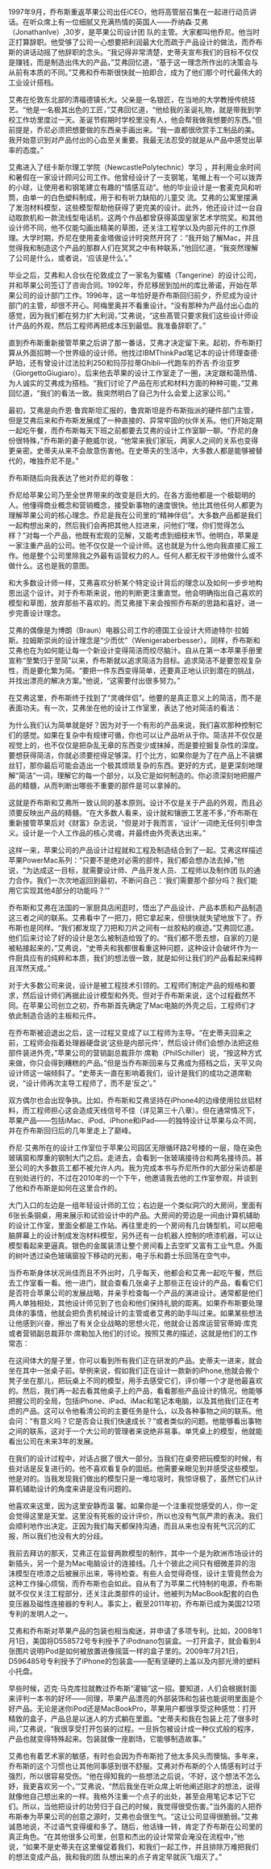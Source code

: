 1997年9月，乔布斯重返苹果公司出任iCEO，他将高管层召集在一起进行动员讲话。在听众席上有一位细腻又充满热情的英国人——乔纳森·艾弗（JonathanIve）,30岁，是苹果公司设计团 队的主管。大家都叫他乔尼。他当时正打算辞职。他受够了公司一心想要把利润最大化而疏于产品设计的做法，而乔布斯的讲话动摇了他辞职的念头。“我记得非常清楚，史蒂夫宣布我们的目标不仅仅是赚钱，而是制造出伟大的产品，”艾弗回忆道，“基于这一理念所作出的决策会与从前有本质的不同。”艾弗和乔布斯很快就一拍即合，成为了他们那个时代最伟大的工业设计搭档。

艾弗在伦敦东北部的清福德镇长大。父亲是一名银匠，在当地的大学教授传统技艺。“他是一名极其出色的工匠，”艾弗回忆道，“他给我的圣诞礼物，就是带我到学校工作坊里度过一天。圣诞节假期时学校里没有人，他会帮我做我想要的东西。”但前提是，乔尼必须把想要做的东西亲手画出来。“我一直都很欣赏手工制品的美。我开始意识到对产品付出的心血至关重要。我最无法忍受的就是从产品中感觉出草率的态度。”

艾弗进入了纽卡斯尔理工学院（NewcastlePolytechnic）学习 ，并利用业余时间和暑假在一家设计顾问公司工作。他曾经设计了一支钢笔，笔帽上有一个可以拨弄的小球，让使用者和钢笔建立有趣的“情感互动”。他的毕业设计是一套麦克风和听筒，由单一的白色塑料制成，用于和有听力缺陷的儿童交 流。艾弗的公寓里摆满了发泡材料模型，这些模型帮助他获得了更完美的设计。此外，他还设计过一台自动取款机和一款流线型电话机，这两个作品都曾获得英国皇家艺术学院奖。和其他设计师不同，他不仅能勾画出精美的草图，还关注工程学以及内部元件的工作原理。大学时期，乔尼在使用麦金塔做设计时突然开窍了：“我开始了解Mac，并且觉得我和制造这个产品的那群人们在冥冥之中有种联系，”他回忆道，“我突然理解了公司是什么，或者说，‘应该是什么’。”

毕业之后，艾弗和人合伙在伦敦成立了一家名为蜜橘（Tangerine）的设计公司，并和苹果公司签订了咨询合同。1992年，乔尼移居到加州的库比蒂诺，开始在苹果公司的设计部门工作。1996年，这一年恰好是乔布斯回归前夕，乔尼成为设计部门的主管，却很不开心。阿梅里奥并不看重设计。“没有那种为产品付出心血的感觉，因为我们都在努力扩大利润，”艾弗说，“这些髙管只要求我们这些设计师设计产品的外观，然后工程师再把成本压到最低。我准备辞职了。”

直到乔布斯重新接管苹果之后讲了那一番话，艾弗才决定留下来。起初，乔布斯打算从外面招聘一个世界级的设计师。他找过IBMThinkPad笔记本的设计师理查德·萨珀，还有曾设计过法拉利250和玛莎拉蒂Ghibli—代跑车的乔吉·乔治亚罗（GiorgettoGiugiaro）。后来他去苹果的设计工作室走了一圈，决定跟和蔼热情、为人诚实的艾弗成为搭档。“我们讨论了产品在形式和材料方面的种种可能，”艾弗回忆道，“我们的看法一致。我突然明白了自己为什么会爱上这家公司。”

最初，艾弗是向乔恩·鲁宾斯坦汇报的，鲁宾斯坦是乔布斯指派的硬件部门主管，但是艾弗后来和乔布斯发展成了一种直接的、异常牢固的伙伴关系。他们开始定期一起吃午餐，而乔布斯每天下班之前都要去艾弗的设计工作室聊一聊。“乔尼的身份很特殊，”乔布斯的妻子鲍威尔说，“他常来我们家玩，两家人之间的关系也变得更亲密。史蒂夫从来不会故意伤害他。在史蒂夫的生活中，大多数人都是能够被替代的，唯独乔尼不是。”

乔布斯随后向我表达了他对乔尼的尊敬：

乔尼给苹果公司乃至全世界带来的改变是巨大的。在各方面他都是一个极聪明的人。他懂得商业概念和营销概念，接受新事物的速度很快。他比其他任何人都更为理解苹果公司的核心理念。乔尼是我在公司里的“精神伴侣”。大多数产品都是我们一起构想出来的，然后我们会再把其他人拉进来，问他们“嘿，你们觉得怎么样？”对每一个产品，他既有宏观的见解，又能考虑到细枝末节。他明白，苹果是一家注重产品的公司。他不仅仅是一个设计师。这也就是为什么他向我直接汇报工作。他是整个公司里除我之外最有运营权力的人。任何人都无权干涉他做什么或不做什么。这也是我的意图。

和大多数设计师一样，艾弗喜欢分析某个特定设计背后的理念以及如何一步步地构思出这个设计。对于乔布斯来说，他的判断更注重直觉。他会明确指出自己喜欢的模型和草图，放弃那些不喜欢的。而艾弗接下来会按照乔布斯的思路和喜好，进一步完善设计理念。

艾弗的偶像是为博朗（Braun）电器公司工作的德国工业设计大师迪特尔·拉姆斯。拉姆斯崇尚的设计理念是“少而优”（Wenigeraberbesser）。同样，乔布斯和艾弗也在为如何能让每一个新设计变得简洁而绞尽脑汁。自从在第一本苹果手册里宣称“至繁归于至简”以来，乔布斯就以追求简洁为目标。追求简洁不是要忽视复杂性，而是要化繁为简。“要把一件东西变得简单，还要真正地认识到潜在的挑战，并找出漂亮的解决方案。”他说，“这需要付出很多努力。”

在艾弗这里，乔布斯终于找到了“灵魂伴侣”。他要的是真正意义上的简洁，而不是表面功夫。有一次，艾弗坐在他的设计工作室里，表达了他对简洁的看法：

为什么我们认为简单就是好？因为对于一个有形的产品来说，我们喜欢那种控制它们的感觉。如果在复杂中有规律可循，你也可以让产品听从于你。简洁并不仅仅是视觉上的，也不仅仅是把杂乱无章的东西变少或抹掉，而是要挖掘复杂性的深度。要想获得简洁，你就必须要挖得足够深。打个比方，如果你是为了在产品上不装螺丝钉，那你最后可能会造出一个极其烦琐复杂的东西。更好的方式，是更深刻地理解“简洁”一词，理解它的每一个部分，以及它是如何制造的。你必须深刻地把握产品的精髓，从而判断出哪些不重要的部件是可以拿掉的。

这就是乔布斯和艾弗所一致认同的基本原则。设计不仅是关于产品的外观，而且必须要反映出产品的精髓。“在大多数人看来，设计就和镶嵌工艺差不多，”乔布斯在重新接管苹果后对《财富》杂志说，“但是对于我而言，‘设计’一词绝无任何引申含义。设计是一个人工作品的核心灵魂，并最终由外壳表达出来。”

这样一来，苹果公司的产品设计过程就和工程及制造结合到了一起。艾弗这样描述苹果PowerMac系列：“只要不是绝对必需的部件，我们都会想办法去掉，”他说，“为达成这一目标，就需要设计师、产品开发人员、工程师以及制作团 队的通力合作。我们一次次地返回到最初，不断问自己：‘我们需要那个部分吗？我们能用它实现其他4部分的功能吗？’”

乔布斯和艾弗在法国的一家厨具店闲逛时，悟出了产品设计、产品本质和产品制造这三者之间的联系。艾弗看中了一把刀，把它拿起来，但很快就失望地放下了。乔布斯也是同样。“我们都发现了刀把和刀片之间有一丝胶粘的痕迹。”艾弗回忆道。他们后来讨论了好的设计是怎么被制造给毁了的。“我们都不愿去想，自家的刀是被粘接起来的，”艾弗说，“史蒂夫和我都很看重这种问题，这种设计会破坏作为一件厨具应有的纯粹和本质，我们的想法很一致，就是如何让我们的产品看起来纯粹且浑然天成。”

对于大多数公司来说，设计是被工程技术引领的。工程师们制定产品的规格和要求，然后设计师们再据此设计模型和外壳。但对于乔布斯来说，这个过程截然不同。在苹果公司创立之初，乔布斯首先确定了Mac电脑的外壳之后，工程师们才依此制造合适的主板和元件。

在乔布斯被迫退出之后，这一过程又变成了以工程师为主导。“在史蒂夫回来之前，工程师会指着处理器硬盘说‘这些是内部元件’，然后设计师们会想办法把这些部件装进外壳，”苹果公司的营销副总裁菲尔·席勒（PhilSchiller）说，“按这种方式来做，你只会得到糟糕的产品。”但是当乔布斯回来与艾弗成为搭档之后，天平又向设计师这一端倾斜了。“史蒂夫一直在影响着我们，设计是我们的成功之道席勒说，“设计师再次主导工程师了，而不是‘反之’。”

双方偶尔也会出现争执。比如，乔布斯和艾弗坚持在iPhone4的边缘使用拉丝铝材料，而工程师担心这会造成天线信号不佳（详见第三十八章）。但在通常情况下，苹果产品——包括iMac、iPod、iPhone和iPad——的独特设计让苹果与众不同，并在乔布斯回归后的几年里走上了巅峰。

乔尼·艾弗所在的设计工作室位于苹果公司园区无限循环路2号楼的一层，隐在染色玻璃窗和厚重的钢制大门之后。走进去，会看到一张玻璃接待台和两名接待员。甚至公司的大多数员工都不被允许人内。我为完成本书与乔尼所作的大部分采访都是在别处进行的，不过在2010年的一个下午，他邀请我去他的工作室参观，并谈到了他和乔布斯是如何在这里合作的。

大门入口的左边是一组年轻设计师的工位；右边是一个类似洞穴的大房间，里面有6张长条钢桌，用来展示和试验设计中的产品。大房间的旁边是一间由计算机辅助的设计工作室，里面全都是工作站。再往里走的一个房间有几台铸型机，可以把电脑屏幕上的设计制成发泡材料模型，另外还有一台机器人控制的喷漆机器，可以让模型看起来更逼真。银色的金属装溃让整个房间看上去空旷又富有工业气息。外面的树叶透过染色玻璃窗投下移动的光影，电子乐和爵士乐回荡在空气中。

当乔布斯身体状况尚佳而且不外出时，几乎每天，他都会和艾弗一起吃午餐，然后去工作室看一看。他一进门，就会查看几张桌子上那些正在设计的产品，看看它们是否符合苹果公司的发展战略，并亲手检查每一个产品的演进设计。通常都是他们两人单独相处，其他设计师见到了也会和他们保持礼貌的距离。如果乔布斯要处理具体的事情，他就会把负责机械设计的主管或者艾弗的助手叫过来。如果某些想法让他感到兴奋，擦出了有关企业战略的思想火花，他就会让首席运营官蒂姆·库克或者营销副总裁菲尔·席勒加入他们的讨论。按照艾弗的描述，这就是他们的工作常态：

在这间体大的屋子里，你可以看到所有我们正在研发的产品。史蒂夫一进来，就会坐在其中一张桌子前。举例来说，假如我们正在设计一款新的iPhone,他就会搬个凳子坐在那儿，把玩桌上不同的模型，用手去感受它们，评价哪一个才是他最喜欢的。然后，我们再一起去看其他桌子上的产品，看看那些产品设计的情况。他能够把握公司的全局，包括iPhone、iPad、iMac和笔记本电脑，以及其他我们正在考虑的产品。这可以令他看清公司的主要任务是什么，以及各种事物之间的联系。他会问：“有意义吗？它是否会让我们快速成长？”或者类似的问题。他能够看出事物之间的联系，这对于一个大公司的管理者来说绝非易事。单凭桌上的模型，他就能看出公司在未来3年的发展。

在我们的设计过程中，对话占据了很大一部分。当我们在桌旁把玩模型的时候，有些对话是反复进行的。他不喜欢看复杂的固纸。他需要亲眼见到并感受这些模型。他是对的。当我发现我们做出的模型只是一堆垃圾时，我惊讶极了，虽然它们从计算机辅助设计的角度来讲是没有问题的。

他喜欢来这里，因为这里安静而温 馨。如果你是一个注重视觉感受的人，你一定会觉得这里是天堂。这里没有死板的设计评价，所以也没有气氛严肃的表决。我们会顺利地作出决定。正因为我们每天都保持沟通，而且从来也没有死气沉沉的汇报，所以我们也没有大的分歧。

我前去拜访的那天，艾弗正在监督两款模型的制作，其中一个是为欧洲市场设计的新插头，另一个是为Mac电脑设计的连接线。几十个彼此之间只有细微差异的泡沫模型在喷漆之后被展示出来，等待检查。有些人会觉得奇怪，设计主管竟然会为这种工作操心烦恼，而乔布斯也会如此。自从有了为苹果二代特制的电源，乔布斯就不仅仅关注工程部分，还关注此类部件的设计。他被列为MacBook配套的白色变压器及磁性连接器的专利人。事实上，截至2011年初，乔布斯已成为美国212项专利的发明人之一。

艾弗和乔布斯对苹果产品的包装也相当痴迷，并申请了多项专利。比如，2008年1月1日，美国将D558572号专利授予了iPodnano包装盒。一打开盒子，就会看到4张图片说明iPod是如何被放置进像摇篮一样的盒子里的。2009年7月21日，D596485号专利授予了iPhone的包装盒——配有坚硬的上盖以及内部光滑的塑料小托盘。

早些时候，迈克·马克库拉就教过乔布斯“灌输”这一招。要知道，人们会根据封面来评判一本书的好坏——同理，苹果产品漂亮的外部装饰和包装也能说明里面是个好产品。无论是迷你iPod还是MacBookPro，苹果用户都很享受这种感觉：打开精致的盒子，产品总是以迷人的方式躺在里面。“史蒂夫和我在包装上花了很多时间，”艾弗说，“我很享受打开包装的过程。一旦拆包被设计成一种仪式般的程序，产品也就变得特殊起来。包装就像一座剧场，它能够制造故事。”

艾弗也有着艺术家的敏感，有时也会因为乔布斯抢了他太多风头而懊恼。多年来，乔布斯的这个习惯也让其他同事感到很不舒服。艾弗对乔布斯的个人情感有时过于强烈，所以很容易受伤。“他在得知我的一些想法之后说，‘不好，这个想法不怎么妤，我更喜欢另一个。’”艾弗说，“然后我坐在听众席上听他阐述刚才的想法，说得就像他自己想出来的一样。我格外注重一个点子的出处，甚至会用笔记本记下它们。所以，当他把设计的功劳归于自己的时候，我觉得很受伤害。”当外面的人把乔布斯奉为苹果公司的创意之源时，艾弗也会很生气。“这让公司显得很脆弱。”艾弗诚恳地说，不过语气变得缓和多了。随后，他话锋一转，肯定了乔布斯在公司里的真正角色。“在其他很多公司里，创意和杰出的设计常常会淹没在流程中，”他说，“如果不是史蒂夫在这里催促着我们，和我们一起工作，并且排除万难把我们的想法变成产品，我和我的团 队想出来的点子肯定早就灰飞烟灭了。”
